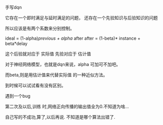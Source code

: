 

手写dqn

它存在一个即时满足与延时满足的问题，
还存在一个先验知识与后验知识的问题

所以应该是有两个系数来分别控制。


ideal = (1-alpha)*previous + alpha* after
after = (1-beta)* instance + beta*delay

这个后验就对应于 实际值 
先验对应于 估计值 

对于神经网络模型，也就是dqn来说，alpha 可加可不加吧。

而beta,则是用估计值来代替实际值 的一种近似方法。


到时候可以试试看有没有区别。

遇到一个bug

第二次及以后,训练 时,网络正向传播的输出值全为0.不知道为啥...




自己写的不成功,算了,以后再说.
不知道是哪个算法出错了.



